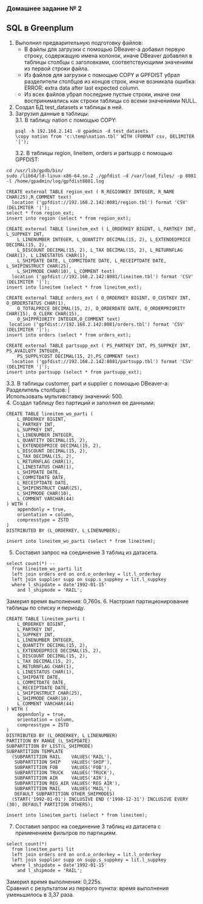 ### Домашнее задание № 2 ###   
## SQL в Greenplum ##   
1. Выполнил предварительную подготовку файлов:   
   * В файлы для загрузки с помощью DBeaver-а добавил первую строку, содержащую имена колонок, иначе DBeaver добавлял в таблицы столбцы с заголовками, соответствующими значениям из первой строки файла.   
   * Из файлов для загрузки с помощью COPY и GPFDIST убрал разделители столбцов из концов строк, иначе возникала ошибка:   
     ERROR: extra data after last expected column.   
   * Из всех файлов убрал последние пустые строки, иначе они воспринимались как строки таблицы со всеми значениями NULL.   
2. Создал БД test_datasets и таблицы в ней.   
3. Загрузил данные в таблицы:   
   3.1. В таблицу nation с помощью COPY:   
   ```
   psql -h 192.168.2.141 -U gpadmin -d test_datasets   
   \copy nation from 'c:\temp\nation.tbl' WITH (FORMAT csv, DELIMITER '|');
   ```   
   3.2. В таблицы region, lineitem, orders и partsupp с помощью GPFDIST:
```
cd /usr/lib/gpdb/bin/    
sudo /lib64/ld-linux-x86-64.so.2 ./gpfdist -d /var/load_files/ -p 8081 -l /home/gpadmin/log/gpfdist8081.log   
    
CREATE external TABLE region_ext ( R_REGIONKEY INTEGER, R_NAME CHAR(25),R_COMMENT text) 
  location ('gpfdist://192.168.2.142:8081/region.tbl') format 'CSV' (DELIMITER '|');
select * from region_ext; 
insert into region (select * from region_ext);

CREATE external TABLE lineitem_ext ( L_ORDERKEY BIGINT, L_PARTKEY INT, L_SUPPKEY INT, 
    L_LINENUMBER INTEGER, L_QUANTITY DECIMAL(15, 2), L_EXTENDEDPRICE DECIMAL(15, 2), 
    L_DISCOUNT DECIMAL(15, 2), L_TAX DECIMAL(15, 2), L_RETURNFLAG CHAR(1), L_LINESTATUS CHAR(1), 
    L_SHIPDATE DATE, L_COMMITDATE DATE, L_RECEIPTDATE DATE, L_SHIPINSTRUCT CHAR(25), 
    L_SHIPMODE CHAR(10), L_COMMENT text) 
  location ('gpfdist://192.168.2.142:8081/lineitem.tbl') format 'CSV' (DELIMITER '|');
insert into lineitem (select * from lineitem_ext);

CREATE external TABLE orders_ext ( O_ORDERKEY BIGINT, O_CUSTKEY INT, O_ORDERSTATUS CHAR(1), 
    O_TOTALPRICE DECIMAL(15, 2), O_ORDERDATE DATE, O_ORDERPRIORITY CHAR(15), O_CLERK CHAR(15), 
    O_SHIPPRIORITY INTEGER,O_COMMENT text) 
 location ('gpfdist://192.168.2.142:8081/orders.tbl') format 'CSV' (DELIMITER '|');
insert into orders (select * from orders_ext);

CREATE external TABLE partsupp_ext ( PS_PARTKEY INT, PS_SUPPKEY INT, PS_AVAILQTY INTEGER, 
    PS_SUPPLYCOST DECIMAL(15, 2),PS_COMMENT text) 
  location ('gpfdist://192.168.2.142:8081/partsupp.tbl') format 'CSV' (DELIMITER '|');
insert into partsupp (select * from partsupp_ext);
```   
   3.3. В таблицы customer, part и supplier с помощью DBeaver-а:   
        Разделитель столбцов: |   
        Использовать мультивставку значений: 500.   
4. Создал таблицу без партиций и заполнил ее данными:   
```
CREATE TABLE lineitem_wo_parti (
    L_ORDERKEY BIGINT,
    L_PARTKEY INT,
    L_SUPPKEY INT,
    L_LINENUMBER INTEGER,
    L_QUANTITY DECIMAL(15, 2),
    L_EXTENDEDPRICE DECIMAL(15, 2),
    L_DISCOUNT DECIMAL(15, 2),
    L_TAX DECIMAL(15, 2),
    L_RETURNFLAG CHAR(1),
    L_LINESTATUS CHAR(1),
    L_SHIPDATE DATE,
    L_COMMITDATE DATE,
    L_RECEIPTDATE DATE,
    L_SHIPINSTRUCT CHAR(25),
    L_SHIPMODE CHAR(10),
    L_COMMENT VARCHAR(44)
) WITH (
    appendonly = true,
    orientation = column,
    compresstype = ZSTD
) 
DISTRIBUTED BY (L_ORDERKEY, L_LINENUMBER);

insert into lineitem_wo_parti (select * from lineitem);
```   
5. Составил запрос на соединение 3 таблиц из датасета.
```
select count(*) -- 
  from lineitem_wo_parti lit
  left join orders ord on ord.o_orderkey = lit.l_orderkey
  left join supplier supp on supp.s_suppkey = lit.l_suppkey
  where l_shipdate = date'1992-01-15'
    and l_shipmode = 'RAIL';
```
   Замерил время выполнения: 0,760s.
6. Настроил партиционирование таблицы по списку и периоду.   
```
CREATE TABLE lineitem_parti (
    L_ORDERKEY BIGINT,
    L_PARTKEY INT,
    L_SUPPKEY INT,
    L_LINENUMBER INTEGER,
    L_QUANTITY DECIMAL(15, 2),
    L_EXTENDEDPRICE DECIMAL(15, 2),
    L_DISCOUNT DECIMAL(15, 2),
    L_TAX DECIMAL(15, 2),
    L_RETURNFLAG CHAR(1),
    L_LINESTATUS CHAR(1),
    L_SHIPDATE DATE,
    L_COMMITDATE DATE,
    L_RECEIPTDATE DATE,
    L_SHIPINSTRUCT CHAR(25),
    L_SHIPMODE CHAR(10),
    L_COMMENT VARCHAR(44)
) WITH (
    appendonly = true,
    orientation = column,
    compresstype = ZSTD
) 
DISTRIBUTED BY (L_ORDERKEY, L_LINENUMBER) 
PARTITION BY RANGE (L_SHIPDATE)
SUBPARTITION BY LIST(L_SHIPMODE)
SUBPARTITION TEMPLATE 
  (SUBPARTITION RAIL    VALUES('RAIL'),
   SUBPARTITION SHIP    VALUES('SHIP'),
   SUBPARTITION FOB     VALUES('FOB'),     
   SUBPARTITION TRUCK   VALUES('TRUCK'),    
   SUBPARTITION AIR     VALUES('AIR'),    
   SUBPARTITION REG_AIR VALUES('REG AIR'),  
   SUBPARTITION MAIL    VALUES('MAIL'),
   DEFAULT SUBPARTITION OTHER_SHIPMODES)
  (START('1992-01-01') INCLUSIVE END ('1998-12-31') INCLUSIVE EVERY (30), DEFAULT PARTITION OTHERS);  

insert into lineitem_parti (select * from lineitem); 
```
7. Составил запрос на соединение 3 таблиц из датасета с применением фильтров по партициям.
```
select count(*)
  from lineitem_parti lit
  left join orders ord on ord.o_orderkey = lit.l_orderkey
  left join supplier supp on supp.s_suppkey = lit.l_suppkey
  where l_shipdate = date'1992-01-15'
    and l_shipmode = 'RAIL';
```
   Замерил время выполнения: 0,225s.   
   Сравнил с результатом из первого пункта: время выполнения уменьшилось в 3,37 раза.   
   

        
        

